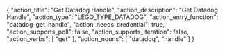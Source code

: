 {
"action_title": "Get Datadog Handle",
"action_description": "Get Datadog Handle",
"action_type": "LEGO_TYPE_DATADOG",
"action_entry_function": "datadog_get_handle",
"action_needs_credential": true,
"action_supports_poll": false,
"action_supports_iteration": false,
"action_verbs": [
"get"
],
"action_nouns": [
"datadog",
"handle"
]
}
